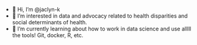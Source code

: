 - 👋 Hi, I’m @jaclyn-k
- 👀 I’m interested in data and advocacy related to health disparities and social determinants of health.
- 🌱 I’m currently learning about how to work in data science and use alllll the tools! Git, docker, R, etc. 


<!---
jaclyn-k/jaclyn-k is a ✨ special ✨ repository because its `README.md` (this file) appears on your GitHub profile.
You can click the Preview link to take a look at your changes.
- 💞️ I’m looking to collaborate on public health projects.
- 📫 How to reach me ... send me a DM!
--->
